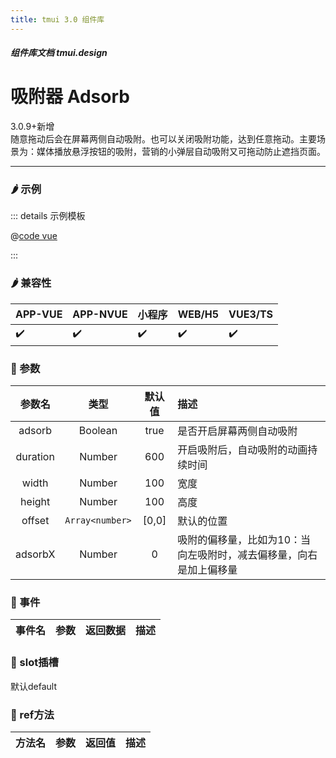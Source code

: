 ```yaml
---
title: tmui 3.0 组件库
---
```


<dirtoc></dirtoc>

##### 组件库文档 tmui.design

# 吸附器 Adsorb

3.0.9+新增<br>
随意拖动后会在屏幕两侧自动吸附。也可以关闭吸附功能，达到任意拖动。主要场景为：媒体播放悬浮按钮的吸附，营销的小弹层自动吸附又可拖动防止遮挡页面。

---

### :hot_pepper: 示例

<webview url="https://tmui.design/h5/#/pages/other/adsorb"></webview>

::: details 示例模板

@[code vue](pages/other/adsorb.nvue)

:::

### :hot_pepper: 兼容性

| APP-VUE | APP-NVUE | 小程序 | WEB/H5 | VUE3/TS |
| --- | --- | --- | --- | --- |
| :heavy_check_mark: | :heavy_check_mark: | :heavy_check_mark: | :heavy_check_mark: | :heavy_check_mark: |

### :seedling: 参数

| 参数名 | 类型 | 默认值 | 描述 |
| :--: | :--: | :--: | :-- |
| adsorb  | Boolean        | true    | 是否开启屏幕两侧自动吸附            |
| duration  | Number        | 600    | 开启吸附后，自动吸附的动画持续时间   |
| width  | Number        | 100    | 宽度   |
| height  | Number        | 100    | 高度   |
| offset  | `Array<number>`        | [0,0]    | 默认的位置   |
| adsorbX  | Number        | 0    | 吸附的偏移量，比如为10：当向左吸附时，减去偏移量，向右是加上偏移量   |

### :rose: 事件
| 事件名 | 参数 | 返回数据 | 描述 |
| --- | --- | --- | --- |

### :corn: slot插槽
默认default

### :green_salad: ref方法
| 方法名 | 参数 | 返回值 | 描述 |
| :--: | :--: | :--: | :-- |

